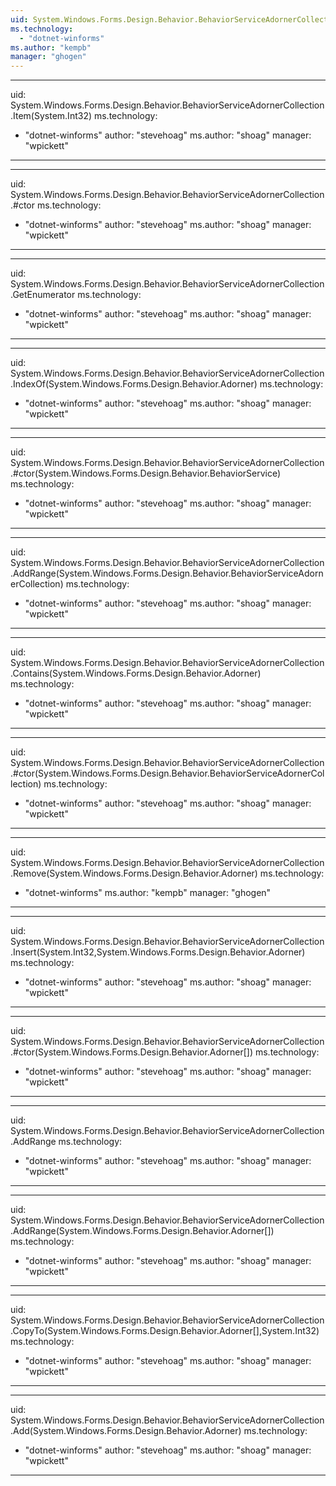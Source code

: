 ```yaml
---
uid: System.Windows.Forms.Design.Behavior.BehaviorServiceAdornerCollection
ms.technology: 
  - "dotnet-winforms"
ms.author: "kempb"
manager: "ghogen"
---
```


---
uid: System.Windows.Forms.Design.Behavior.BehaviorServiceAdornerCollection.Item(System.Int32)
ms.technology: 
  - "dotnet-winforms"
author: "stevehoag"
ms.author: "shoag"
manager: "wpickett"
---

---
uid: System.Windows.Forms.Design.Behavior.BehaviorServiceAdornerCollection.#ctor
ms.technology: 
  - "dotnet-winforms"
author: "stevehoag"
ms.author: "shoag"
manager: "wpickett"
---

---
uid: System.Windows.Forms.Design.Behavior.BehaviorServiceAdornerCollection.GetEnumerator
ms.technology: 
  - "dotnet-winforms"
author: "stevehoag"
ms.author: "shoag"
manager: "wpickett"
---

---
uid: System.Windows.Forms.Design.Behavior.BehaviorServiceAdornerCollection.IndexOf(System.Windows.Forms.Design.Behavior.Adorner)
ms.technology: 
  - "dotnet-winforms"
author: "stevehoag"
ms.author: "shoag"
manager: "wpickett"
---

---
uid: System.Windows.Forms.Design.Behavior.BehaviorServiceAdornerCollection.#ctor(System.Windows.Forms.Design.Behavior.BehaviorService)
ms.technology: 
  - "dotnet-winforms"
author: "stevehoag"
ms.author: "shoag"
manager: "wpickett"
---

---
uid: System.Windows.Forms.Design.Behavior.BehaviorServiceAdornerCollection.AddRange(System.Windows.Forms.Design.Behavior.BehaviorServiceAdornerCollection)
ms.technology: 
  - "dotnet-winforms"
author: "stevehoag"
ms.author: "shoag"
manager: "wpickett"
---

---
uid: System.Windows.Forms.Design.Behavior.BehaviorServiceAdornerCollection.Contains(System.Windows.Forms.Design.Behavior.Adorner)
ms.technology: 
  - "dotnet-winforms"
author: "stevehoag"
ms.author: "shoag"
manager: "wpickett"
---

---
uid: System.Windows.Forms.Design.Behavior.BehaviorServiceAdornerCollection.#ctor(System.Windows.Forms.Design.Behavior.BehaviorServiceAdornerCollection)
ms.technology: 
  - "dotnet-winforms"
author: "stevehoag"
ms.author: "shoag"
manager: "wpickett"
---

---
uid: System.Windows.Forms.Design.Behavior.BehaviorServiceAdornerCollection.Remove(System.Windows.Forms.Design.Behavior.Adorner)
ms.technology: 
  - "dotnet-winforms"
ms.author: "kempb"
manager: "ghogen"
---

---
uid: System.Windows.Forms.Design.Behavior.BehaviorServiceAdornerCollection.Insert(System.Int32,System.Windows.Forms.Design.Behavior.Adorner)
ms.technology: 
  - "dotnet-winforms"
author: "stevehoag"
ms.author: "shoag"
manager: "wpickett"
---

---
uid: System.Windows.Forms.Design.Behavior.BehaviorServiceAdornerCollection.#ctor(System.Windows.Forms.Design.Behavior.Adorner[])
ms.technology: 
  - "dotnet-winforms"
author: "stevehoag"
ms.author: "shoag"
manager: "wpickett"
---

---
uid: System.Windows.Forms.Design.Behavior.BehaviorServiceAdornerCollection.AddRange
ms.technology: 
  - "dotnet-winforms"
author: "stevehoag"
ms.author: "shoag"
manager: "wpickett"
---

---
uid: System.Windows.Forms.Design.Behavior.BehaviorServiceAdornerCollection.AddRange(System.Windows.Forms.Design.Behavior.Adorner[])
ms.technology: 
  - "dotnet-winforms"
author: "stevehoag"
ms.author: "shoag"
manager: "wpickett"
---

---
uid: System.Windows.Forms.Design.Behavior.BehaviorServiceAdornerCollection.CopyTo(System.Windows.Forms.Design.Behavior.Adorner[],System.Int32)
ms.technology: 
  - "dotnet-winforms"
author: "stevehoag"
ms.author: "shoag"
manager: "wpickett"
---

---
uid: System.Windows.Forms.Design.Behavior.BehaviorServiceAdornerCollection.Add(System.Windows.Forms.Design.Behavior.Adorner)
ms.technology: 
  - "dotnet-winforms"
author: "stevehoag"
ms.author: "shoag"
manager: "wpickett"
---
